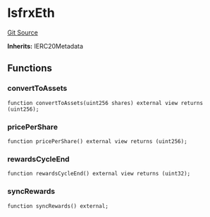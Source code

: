 # IsfrxEth
[Git Source](https://github.com/larrythecucumber321/protocol/blob/77d337b8595ba96d069ded321419b36a61984170/contracts/plugins/assets/frax-eth/IsfrxEth.sol)

**Inherits:**
IERC20Metadata


## Functions
### convertToAssets


```solidity
function convertToAssets(uint256 shares) external view returns (uint256);
```

### pricePerShare


```solidity
function pricePerShare() external view returns (uint256);
```

### rewardsCycleEnd


```solidity
function rewardsCycleEnd() external view returns (uint32);
```

### syncRewards


```solidity
function syncRewards() external;
```

